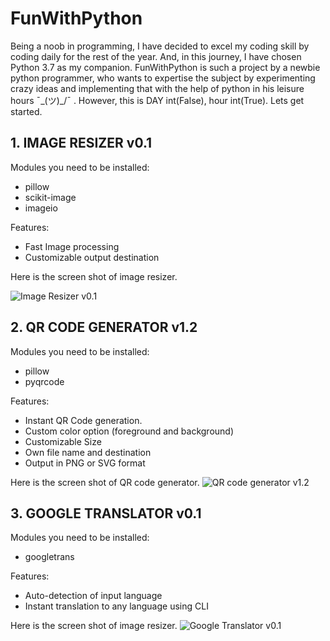 # FunWithPython
Being a noob in programming, I have decided to excel my coding skill by coding daily for the rest of the year. And, in this journey, I have chosen Python 3.7 as my companion. FunWithPython is such a project by a newbie python programmer, who wants to expertise the subject by experimenting crazy ideas and implementing that with the help of python in his leisure hours ¯\_(ツ)_/¯ . However, this is DAY int(False), hour int(True). Lets get started.

## 1. IMAGE RESIZER v0.1 

Modules you need to be installed:
- pillow
- scikit-image
- imageio

Features:
  - Fast Image processing
  - Customizable output destination
  
 Here is the screen shot of image resizer.
  
![Image Resizer v0.1](https://theamlan.files.wordpress.com/2019/06/image-resizer.png?w=768)

## 2. QR CODE GENERATOR v1.2

Modules you need to be installed:
- pillow
- pyqrcode

Features:
 - Instant QR Code generation.
  - Custom color option (foreground and background)
  - Customizable Size
  - Own file name and destination
  - Output in PNG or SVG format

Here is the screen shot of QR code generator.
![QR code generator v1.2](https://theamlan.files.wordpress.com/2019/06/qr-code.png?w=768)

## 3. GOOGLE TRANSLATOR v0.1 

Modules you need to be installed:
- googletrans

Features:
  - Auto-detection of input language
  - Instant translation to any language using CLI
  
 Here is the screen shot of image resizer.
![Google Translator v0.1](https://theamlan.files.wordpress.com/2019/06/google-translator.png?w=768)
